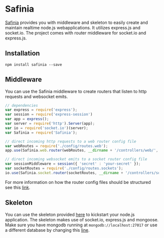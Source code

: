 # Safinia
[Safinia](https://glosbe.com/el/en/%CF%83%CE%B1%CF%86%CE%AE%CE%BD%CE%B5%CE%B9%CE%B1) provides you with middleware and skeleton to easily create and maintain realtime node.js webapplications.
It utilizes express.js and socket.io. The project comes with router middleware for socket.io and express.js.

## Installation

    npm install safinia --save

## Middleware
You can use the Safinia middleware to create routers that listen to http requests and websocket emits.

```javascript
// dependencies
var express = require('express');
var session = require('express-session')
var app = express();
var server = require('http').Server(app);
var io = require('socket.io')(server);
var Safinia = require('Safinia');

// direct incoming http requests to a web router config file
var webRoutes = require('./config/routes.web');
app.use(Safinia.web.router(webRoutes, __dirname + '/controllers/web/', app));

// direct incoming websocket emits to a socket router config file
var sessionMiddleware = session({ 'secret' : 'your-secret' });
var socketRoutes = require('./config/routes.sockets');
io.use(Safinia.socket.router(socketRoutes, __dirname + '/controllers/sockets/', io, sessionMiddleware));
```

For more information on how the router config files should be structured see this [link](https://github.com/MistAEGIS/Safinia/tree/master/skeleton/config).

## Skeleton
You can use the skeleton provided [here](https://github.com/MistAEGIS/Safinia/tree/master/skeleton) to kickstart your node.js application. The skeleton makes use of socket.io, express.js and mongoose. Make sure you have mongodb running at `mongodb://localhost:27017` or use a different database by changing this [line](https://github.com/MistAEGIS/Safinia/blob/master/skeleton/config/settings.js#L4).
